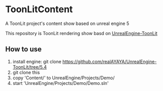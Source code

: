 # ToonLitContent
A ToonLit project's content show based on unreal engine 5

This repository is ToonLit rendering show basd on [UnrealEngine-ToonLit](https://github.com/realAYAYA/UnrealEngine-ToonLit/tree/5.4)

## How to use
1.	install engine: git clone https://github.com/realAYAYA/UnrealEngine-ToonLit/tree/5.4
2.	git clone this
3.	copy 'Content/' to UnrealEngine/Projects/Demo/
4.	start 'UnrealEngine/Projects/Demo/Demo.sln'
